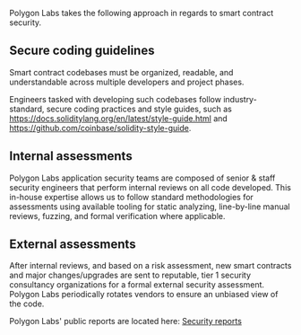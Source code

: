 Polygon Labs takes the following approach in regards to smart contract security.

## Secure coding guidelines

Smart contract codebases must be organized, readable, and understandable across multiple developers and project phases.

Engineers tasked with developing such codebases follow industry-standard, secure coding practices and style guides, such as https://docs.soliditylang.org/en/latest/style-guide.html and https://github.com/coinbase/solidity-style-guide.

## Internal assessments

Polygon Labs application security teams are composed of senior & staff security engineers that perform internal reviews on all code developed. This in-house expertise allows us to follow standard methodologies for assessments using available tooling for static analyzing, line-by-line manual reviews, fuzzing, and formal verification where applicable.

## External assessments

After internal reviews, and based on a risk assessment, new smart contracts and major changes/upgrades are sent to reputable, tier 1 security consultancy organizations for a formal external security assessment. Polygon Labs periodically rotates vendors to ensure an unbiased view of the code.

Polygon Labs' public reports are located here: [Security reports](reports.md)
